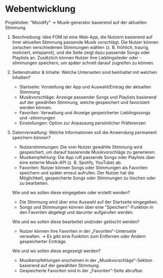 # Webentwicklung

Projektidee: "Moodify" -> Musik-generator basierend auf der aktuellen Stimmung

1. Beschreibung: Idee
    FOM ist eine Web-App, die Nutzern basierend auf ihrer aktuellen Stimmung passende Musik vorschlägt. Die Nutzer können zwischen verschiedenen Stimmungen wählen (z. B. fröhlich, traurig, motiviert, entspannt), und die Seite zeigt dazu passende Songs oder Playlists an. Zusätzlich können Nutzer ihre Lieblingslieder oder -stimmungen speichern, um später schnell darauf zugreifen zu können.

2. Seitenstruktur & Inhalte: Welche Unterseiten sind beinhaltet mit welchen Inhalten?
    - Startseite: Vorstellung der App und Auswahl/Eintrag der aktuellen Stimmung
    - Musikvorschläge: Anzeige passender Songs und Playlists basierend auf der gewählten Stimmung, welche gespeichert und favorisiert werden können.
    - Favoriten: Verwaltung und Anzeige gespeicherter Lieblingssongs und -stimmungen
    - Einstellungen: Option zur Anpassung persönlicher Präferenzen

3. Datenverwaltung:
    Welche Informationen soll die Anwendung permanent speichern können?
    - Nutzerstimmungen: Die vom Nutzer gewählte Stimmung wird gespeichert, um darauf basierende Musikvorschläge zu generieren.
    - Musikempfehlung: Die App ruft passende Songs oder Playlists über eine externe Musik-API (z. B. Spotify, YouTube) ab.
    - Favoriten: Nutzer können Songs oder Stimmungen als Favoriten speichern und später erneut aufrufen. Der Nutzer hat die Möglichkeit, gespeicherte Songs oder Stimmungen zu löschen oder zu bearbeiten.

    Wie und wo sollen diese eingegeben oder erstellt werden?
    - Die Stimmung wird über eine Auswahl auf der Startseite eingegeben.
    - Songs und Stimmungen können über eine "Speichern"-Funktion in den Favoriten abgelegt und darunter aufgerufen werden.

    Wie und wo sollen diese bearbeitet und/oder gelöscht werden?
    - Nutzer können ihre Favoriten in der „Favoriten“-Unterseite verwalten.
    -> Es gibt eine Funktion zum Entfernen oder Ändern gespeicherter Einträge.

    Wie und wo sollen diese angezeigt werden?
    - Musikempfehlungen erscheinen in der „Musikvorschläge“-Sektion basierend auf der gewählten Stimmung.
    - Gespeicherte Favoriten sind in der „Favoriten“-Seite abrufbar.